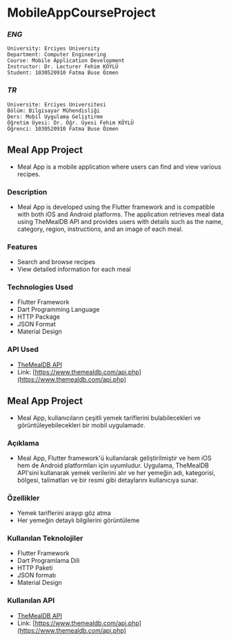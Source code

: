 # MobileAppCourseProject

### **_ENG_**

```
University: Erciyes University 
Department: Computer Engineering  
Course: Mobile Application Development  
Instructor: Dr. Lecturer Fehim KÖYLÜ  
Student: 1030520910 Fatma Buse Özmen
```



### **_TR_**

```
Üniversite: Erciyes Üniversitesi
Bölüm: Bilgisayar Mühendisliği 
Ders: Mobil Uygulama Geliştirme 
Öğretim Üyesi: Dr. Öğr. Üyesi Fehim KÖYLÜ
Öğrenci: 1030520910 Fatma Buse Özmen
```
## Meal App Project
- Meal App is a mobile application where users can find and view various recipes.

### Description
- Meal App is developed using the Flutter framework and is compatible with both iOS and Android platforms. The application retrieves meal data using TheMealDB API and provides users with details such as the name, category, region, instructions, and an image of each meal.

### Features
- Search and browse recipes
- View detailed information for each meal

### Technologies Used
- Flutter Framework
- Dart Programming Language
- HTTP Package
- JSON Format
- Material Design

### API Used
- [TheMealDB API](https://www.themealdb.com/api.php)
- Link: [https://www.themealdb.com/api.php](https://www.themealdb.com/api.php)



## Meal App Project
- Meal App, kullanıcıların çeşitli yemek tariflerini bulabilecekleri ve görüntüleyebilecekleri bir mobil uygulamadır.

### Açıklama
- Meal App, Flutter framework'ü kullanılarak geliştirilmiştir ve hem iOS hem de Android platformları için uyumludur. Uygulama, TheMealDB API'sini kullanarak yemek verilerini alır ve her yemeğin adı, kategorisi, bölgesi, talimatları ve bir resmi gibi detaylarını kullanıcıya sunar.

### Özellikler
- Yemek tariflerini arayıp göz atma
- Her yemeğin detaylı bilgilerini görüntüleme

### Kullanılan Teknolojiler
- Flutter Framework
- Dart Programlama Dili
- HTTP Paketi
- JSON formatı
- Material Design

### Kullanılan API
- [TheMealDB API](https://www.themealdb.com/api.php)
- Link: [https://www.themealdb.com/api.php](https://www.themealdb.com/api.php)




